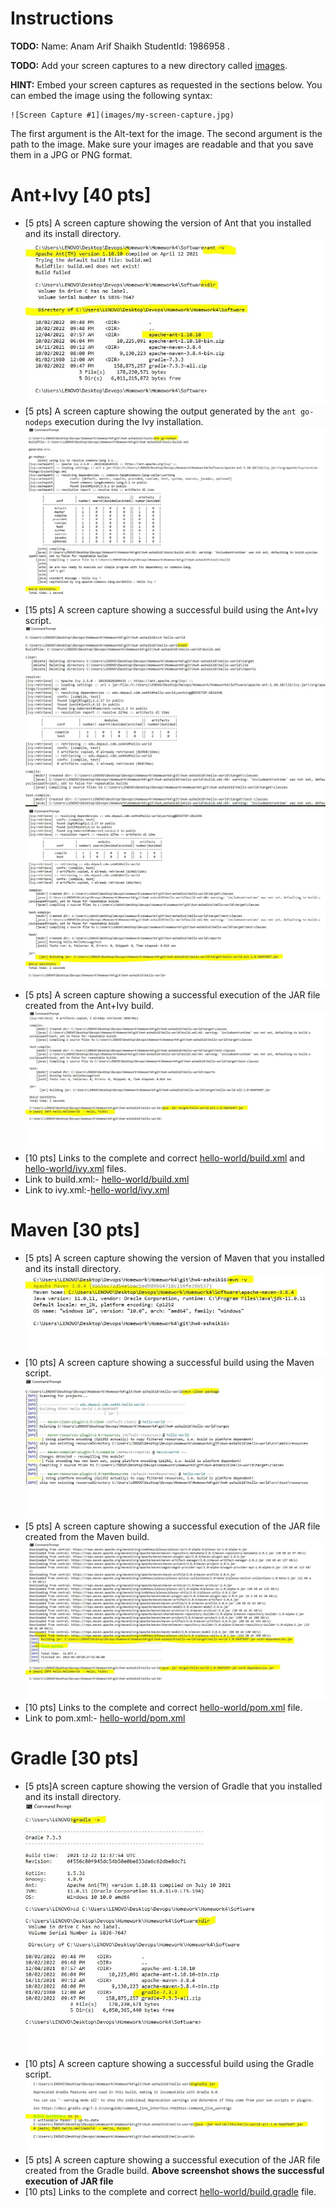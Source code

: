 # Instructions
**TODO:** Name: Anam Arif Shaikh StudentId: 1986958 .

**TODO:** Add your screen captures to a new directory called [images](images).

**HINT:** Embed your screen captures as requested in the sections below. You can embed the image using the following syntax:

```
![Screen Capture #1](images/my-screen-capture.jpg)
```

The first argument is the Alt-text for the image. The second argument is the path to the image. Make sure your images are readable and that you save them in a JPG or PNG format.

# Ant+Ivy [40 pts]
- [5 pts] A screen capture showing the version of Ant that you installed and its install directory.
![Ant Version and the installed Directory #1](images/Ant/1.jpg)
- [5 pts] A screen capture showing the output generated by the `ant go-nodeps` execution during the Ivy installation.
![Output generated by the ant go-nodeps #2](images/Ant/2.jpg)
- [15 pts] A screen capture showing a successful build using the Ant+Ivy script.
![Successful build using the Ant+Ivy script #3](images/Ant/3.jpg)
![Successful build using the Ant+Ivy script #4](images/Ant/4.jpg)
- [5 pts] A screen capture showing a successful execution of the JAR file created from the Ant+Ivy build.
![Successful execution of the JAR file #5](images/Ant/5.jpg)
- [10 pts] Links to the complete and correct [hello-world/build.xml](hello-world/build.xml) and [hello-world/ivy.xml](hello-world/ivy.xml) files.
- Link to build.xml:- [hello-world/build.xml](hello-world/build.xml)
- Link to ivy.xml:-[hello-world/ivy.xml](hello-world/ivy.xml)

# Maven [30 pts]
- [5 pts] A screen capture showing the version of Maven that you installed and its install directory.
![Maven Version and the installed Directory #1](images/Maven/1.jpg)
- [10 pts] A screen capture showing a successful build using the Maven script.
![Successful Maven build #2](images/Maven/2.jpg)
- [5 pts] A screen capture showing a successful execution of the JAR file created from the Maven build.
![Successful execution of Maven build JAR File #3](images/Maven/3.jpg)
- [10 pts] Links to the complete and correct [hello-world/pom.xml](hello-world/pom.xml) file.
- Link to pom.xml:- [hello-world/pom.xml](hello-world/pom.xml)

# Gradle [30 pts]
- [5 pts]A screen capture showing the version of Gradle that you installed and its install directory.
![Gradle Version and the installed Directory #1](images/Gradle/1.jpg)
- [10 pts] A screen capture showing a successful build using the Gradle script.
![Successful Gradle build #2](images/Gradle/2.jpg)
- [5 pts] A screen capture showing a successful execution of the JAR file created from the Gradle build.
**Above screenshot shows the successful execution of JAR file**
- [10 pts] Links to the complete and correct [hello-world/build.gradle](hello-world/build.gradle) file.
